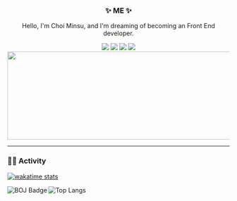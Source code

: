 <h3 align="center">✨ ME ✨</h3> 
<p align="center">Hello, I'm Choi Minsu, and I'm dreaming of becoming an Front End developer.</p> 
   
<div align="center"> 
  <a href="https://www.instagram.com/m.in_su08/"><img src="https://img.shields.io/badge/Instagram-ff69b4?style=plastic&logo=Instagram&logoColor=white"/></a>
  <a href="https://github.com/min-su08"><img src="https://img.shields.io/badge/github-181717?style=plastic&logo=github&logoColor=white"/></a>
  <img src="https://img.shields.io/badge/mandoo4137@gmail.com-EA4305?style=flat-square&logo=Gmail&logoColor=white">
  <a href="https://minsu08.tistory.com"><img src="https://img.shields.io/badge/Tistory-orange?style=for-the-badge&logo=Tistory&logoColor=white"></a>
</div> 
  
<a href="https://github.com/devxb/gitanimals"> 
  <img
    src="https://render.gitanimals.org/lines/minsu0707?pet-id=625199397123899845"
    width="600"
    height="200"
  />
</a>

<hr>

<h3 align="left">🏃🏻 Activity</h3>

[![wakatime stats](https://github-readme-stats.vercel.app/api/wakatime?username=minsu0707)](https://wakatime.com/@minsu0707)

<a href="https://solved.ac/" target="_blank">
    <img align="left" src="http://mazassumnida.wtf/api/v2/generate_badge?boj=mandoo0707" alt="BOJ Badge"/>
</a>

![Top Langs](https://github-readme-stats.vercel.app/api/top-langs/?username=minsu0707&layout=compact)
